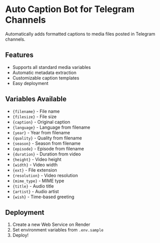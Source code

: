
# Auto Caption Bot for Telegram Channels

Automatically adds formatted captions to media files posted in Telegram channels.

## Features

- Supports all standard media variables
- Automatic metadata extraction
- Customizable caption templates
- Easy deployment

## Variables Available

- `{filename}` - File name
- `{filesize}` - File size
- `{caption}` - Original caption
- `{language}` - Language from filename
- `{year}` - Year from filename
- `{quality}` - Quality from filename
- `{season}` - Season from filename
- `{episode}` - Episode from filename
- `{duration}` - Duration from video
- `{height}` - Video height
- `{width}` - Video width
- `{ext}` - File extension
- `{resolution}` - Video resolution
- `{mime_type}` - MIME type
- `{title}` - Audio title
- `{artist}` - Audio artist
- `{wish}` - Time-based greeting

## Deployment

1. Create a new Web Service on Render
2. Set environment variables from `.env.sample`
3. Deploy!
